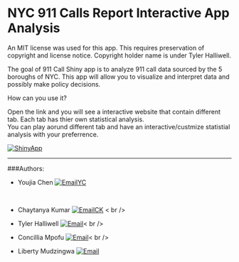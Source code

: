 
<!-- README.md is generated from README.Rmd. Please edit that file -->

# NYC 911 Calls Report Interactive App Analysis

<!-- badges: start -->

An MIT license was used for this app. This requires preservation of
copyright and license notice. Copyright holder name is under Tyler
Halliwell. <!-- badges: end -->

The goal of 911 Call Shiny app is to analyze 911 call data sourced by
the 5 boroughs of NYC. This app will allow you to visualize and
interpret data and possibly make policy decisions.

How can you use it?

Open the link and you will see a interactive website that contain different tab. Each tab has thier own statistical analysis. <br />
You can play aorund different tab and have an interactive/custmize statistial analysis with your preferrence.

[![ShinyApp](https://custom-icon-badges.demolab.com/badge/App%20Link-purple.svg?logo=dependabot)](http://1n4mp5-yuka0chen.shinyapps.io/NYC-911Calls-Interactive-Analysis)

---

###Authors: 

- Youjia Chen
[![EmailYC](https://custom-icon-badges.demolab.com/badge/-Email%20Yuka-teal?style=for-the-badge&logo=mail&logoColor=white)](mailto:mailto:yjchen9596@gmail,com?subject=Contact%20from%20GitHub%20about%20ShinyApp&body=Hi%20Yuka,%0A%0AI%20am%20reaching%20out%20because%20.%20.%20.)
<br />

- Chaytanya Kumar
[![EmailCK](https://custom-icon-badges.demolab.com/badge/-Email%20Chaytanya-teal?style=for-the-badge&logo=mail&logoColor=white)](mailto:ck2340a@american.edu?subject=Contact%20from%20GitHub%20about%20ShinyApp&body=Hi%20Chaytanya,%0A%0AI%20am%20reaching%20out%20because%20.%20.%20.) < br />
- Tyler Halliwell
[![Email](https://custom-icon-badges.demolab.com/badge/-Email%20Tyler-teal?style=for-the-badge&logo=mail&logoColor=white)](mailto:th3013a@american.edu?subject=Contact%20from%20GitHub%20about%20ShinyApp&body=Hi%20Tyler,%0A%0AI%20am%20reaching%20out%20because%20.%20.%20.)< br />

- Concillia Mpofu
[![Email](https://custom-icon-badges.demolab.com/badge/-Email%20Chinnie-teal?style=for-the-badge&logo=mail&logoColor=white)](mailto:cm0789a@american.edu?subject=Contact%20from%20GitHub%20about%20ShinyApp&body=Hi%20Connie,%0A%0AI%20am%20reaching%20out%20because%20.%20.%20.)< br />

- Liberty Mudzingwa
[![Email](https://custom-icon-badges.demolab.com/badge/-Email%20Liberty-teal?style=for-the-badge&logo=mail&logoColor=white)](mailto:lm7832a@american.edu?subject=Contact%20from%20GitHub%20about%20ShinyApp&body=Hi%20Chaytanya,%0A%0AI%20am%20reaching%20out%20because%20.%20.%20.)
